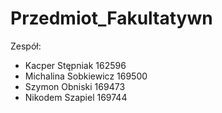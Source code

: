 # Przedmiot_Fakultatywn
Zespół:

- Kacper Stępniak 162596
- Michalina Sobkiewicz 169500
- Szymon Obniski 169473
- Nikodem Szapiel 169744
